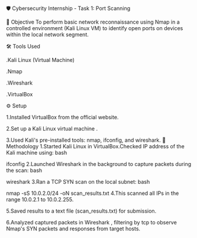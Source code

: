 🛡️ Cybersecurity Internship - Task 1: Port Scanning


🎯 Objective
To perform basic network reconnaissance using Nmap in a controlled environment (Kali Linux VM) to identify open ports on devices within the local network segment.


🛠 Tools Used

.Kali Linux (Virtual Machine)

.Nmap

.Wireshark

.VirtualBox


⚙️ Setup

1.Installed VirtualBox from the official website.

2.Set up a Kali Linux virtual machine .

3.Used Kali's pre-installed tools: nmap, ifconfig, and wireshark.
🧪 Methodology
1.Started Kali Linux in VirtualBox.Checked IP address of the Kali machine using:
bash



ifconfig
2.Launched Wireshark in the background to capture packets during the scan:
bash


wireshark 
3.Ran a TCP SYN scan on the local subnet:
bash


nmap -sS 10.0.2.0/24 -oN scan_results.txt
4.This scanned all IPs in the range 10.0.2.1 to 10.0.2.255.


5.Saved results to a text file (scan_results.txt) for submission.


6.Analyzed captured packets in Wireshark , filtering by tcp to observe Nmap's SYN packets and responses from target hosts.
